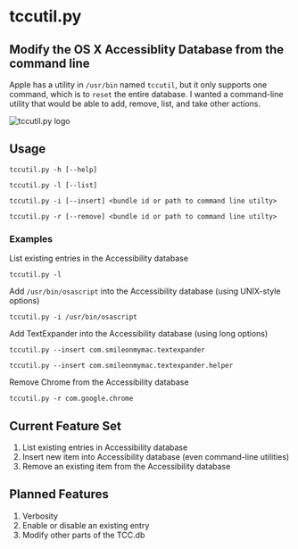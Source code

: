 tccutil.py
==========

## Modify the OS X Accessiblity Database from the command line
Apple has a utility in `/usr/bin` named `tccutil`, but it only supports one command, which is to `reset` the entire database.  I wanted a command-line utility that would be able to add, remove, list, and take other actions.

![tccutil.py logo](http://i2.wp.com/jacobsalmela.com/wp-content/uploads/2014/07/tccutilicon.png?resize=300%2C300)

## Usage

`tccutil.py -h [--help]`

`tccutil.py -l [--list]`

`tccutil.py -i [--insert] <bundle id or path to command line utilty>`

`tccutil.py -r [--remove] <bundle id or path to command line utilty>`

### Examples
List existing entries in the Accessibility database

`tccutil.py -l`

Add `/usr/bin/osascript` into the Accessibility database (using UNIX-style options)

`tccutil.py -i /usr/bin/osascript`

Add TextExpander into the Accessibility database (using long options)

`tccutil.py --insert com.smileonmymac.textexpander`

`tccutil.py --insert com.smileonmymac.textexpander.helper`

Remove Chrome from the Accessibility database

`tccutil.py -r com.google.chrome`

## Current Feature Set

1. List existing entries in Accessibility database
2. Insert new item into Accessibility database (even command-line utilities)
3. Remove an existing item from the Accessibility database


## Planned Features

1. Verbosity
2. Enable or disable an existing entry
3. Modify other parts of the TCC.db
